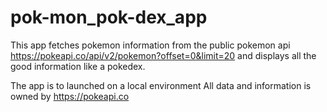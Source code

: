 # pok-mon_pok-dex_app
This app fetches pokemon information from the public pokemon api https://pokeapi.co/api/v2/pokemon?offset=0&limit=20
and displays all the good information like a pokedex.

The app is to launched on a local environment
All data and information is owned by https://pokeapi.co
